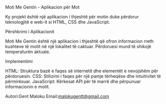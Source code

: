 Moti Me Gentin - Aplikacion për Mot

Ky projekt është një aplikacion i thjeshtë për motin duke përdorur teknologjitë e web-it si HTML, CSS dhe JavaScript.

Përshkrimi i Aplikacionit

Moti Me Gentin është një aplikacion i thjeshtë që ofron informacion rreth kushteve të motit në një lokalitet të caktuar. Përdoruesi mund të shikojë temperaturën aktuale.

Implementimi

HTML: Struktura bazë e faqes së internetit dhe elementët e nevojshëm për përdoruesin.
CSS: Stilizimi i faqes për një pamje tërheqëse dhe intuitivitet të përmirësuar.
JavaScript: Kërkesat API për të marrë dhe përpunuar informacionin e motit.

Autori:Gent Maloku
Email:malokugentt@gmail.com
